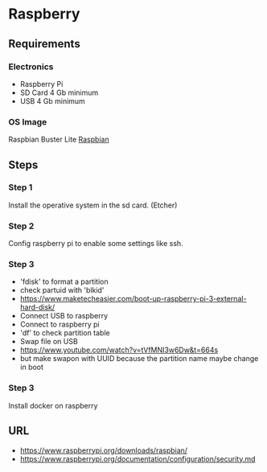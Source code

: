# Raspberry
## Requirements
### Electronics
- Raspberry Pi
- SD Card 4 Gb minimum
- USB 4 Gb minimum
### OS Image
Raspbian Buster Lite [Raspbian](https://downloads.raspberrypi.org/raspbian_lite_latest)

## Steps
### Step 1
Install the operative system in the sd card. (Etcher)
### Step 2
Config raspberry pi to enable some settings like ssh.
### Step 3
- 'fdisk' to format a partition
- check partuid with 'blkid'
- https://www.maketecheasier.com/boot-up-raspberry-pi-3-external-hard-disk/
- Connect USB to raspberry
- Connect to raspberry pi
- 'df' to check partition table
- Swap file on USB
- https://www.youtube.com/watch?v=tVfMNI3w6Dw&t=664s
- but make swapon with UUID because the partition name maybe change in boot
### 

### Step 3
Install docker on raspberry


## URL
- https://www.raspberrypi.org/downloads/raspbian/
- https://www.raspberrypi.org/documentation/configuration/security.md

